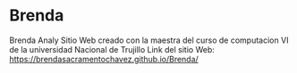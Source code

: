 # Brenda

Brenda Analy
Sitio Web creado con la maestra del curso de computacion VI de la universidad Nacional de Trujillo Link del sitio Web:
https://brendasacramentochavez.github.io/Brenda/
